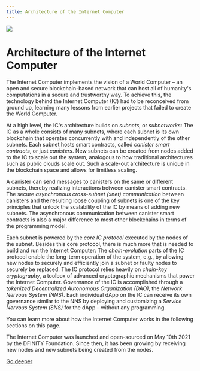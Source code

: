 ```yaml
---
title: Architecture of the Internet Computer
---
```


![](/img/subnet_architecture.png)

# Architecture of the Internet Computer

The Internet Computer implements the vision of a World Computer –  an open and secure blockchain-based network that can host all of humanity's computations in a secure and trustworthy way.
To achieve this, the technology behind the Internet Computer (IC) had to be reconceived from ground up, learning many lessons from earlier projects that failed to create the World Computer.

At a high level, the IC's architecture builds on *subnets*, or *subnetworks*: The IC as a whole consists of many subnets, where each subnet is its own blockchain that operates concurrently with and independently of the other subnets.
Each subnet hosts smart contracts, called *canister smart contracts*, or just *canisters*.
New subnets can be created from nodes added to the IC to scale out the system, analogous to how traditional architectures such as public clouds scale out.
Such a scale-out architecture is unique in the blockchain space and allows for limitless scaling.

A canister can send messages to canisters on the same or different subnets, thereby realizing interactions between canister smart contracts.
The secure *asynchronous cross-subnet (xnet) communication* between canisters and the resulting loose coupling of subnets is one of the key principles that unlock the scalability of the IC by means of adding new subnets.
The asynchronous communication between canister smart contracts is also a major difference to most other blockchains in terms of the programming model.

Each subnet is powered by the *core IC protocol* executed by the nodes of the subnet.
Besides this core protocol, there is much more that is needed to build and run the Internet Computer:
The *chain-evolution* parts of the IC protocol enable the long-term operation of the system, e.g., by allowing new nodes to securely and efficiently join a subnet or faulty nodes to securely be replaced.
The IC protocol relies heavily on *chain-key cryptography*, a toolbox of advanced cryptographic mechanisms that power the Internet Computer.
Governance of the IC is accomplished through a *tokenized Decentralized Autonomous Organization (DAO)*, the *Network Nervous System (NNS)*.
Each individual dApp on the IC can receive its own governance similar to the NNS by deploying and customizing a *Service Nervous System (SNS)* for the dApp – without any programming.

You can learn more about how the Internet Computer works in the following sections on this page.

The Internet Computer was launched and open-sourced on May 10th 2021 by the DFINITY Foundation.
Since then, it has been growing by receiving new nodes and new subnets being created from the nodes.

[Go deeper](/how-it-works/architecture-of-the-internet-computer/)
